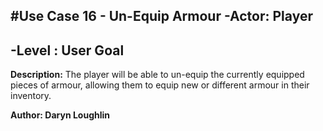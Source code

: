  #Use Case 16 - Un-Equip Armour
 -**Actor: Player**
 -
 -**Level :** User Goal
 -
  **Description:** The player will be able to un-equip the currently equipped pieces of armour, allowing them to equip new or different armour in their inventory. 
  
  **Author: Daryn Loughlin**